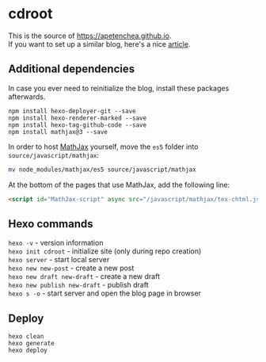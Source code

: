 # cdroot

This is the source of https://apetenchea.github.io.  
If you want to set up a similar blog, here's a nice [article](https://angelkyriako.github.io/2017/01/24/hexo-tutorial/).

## Additional dependencies
In case you ever need to reinitialize the blog, install these packages afterwards.
```
npm install hexo-deployer-git --save
npm install hexo-renderer-marked --save
npm install hexo-tag-github-code --save
npm install mathjax@3 --save
```
In order to host [MathJax](https://github.com/mathjax/MathJax) yourself, move the `es5` folder into `source/javascript/mathjax`:
```bash
mv node_modules/mathjax/es5 source/javascript/mathjax
```
At the bottom of the pages that use MathJax, add the following line:
```html
<script id="MathJax-script" async src="/javascript/mathjax/tex-chtml.js"></script>
```

## Hexo commands
`hexo -v` - version information  
`hexo init cdroot` - initialize site (only during repo creation)  
`hexo server` - start local server  
`hexo new new-post` - create a new post  
`hexo new draft new-draft` - create a new draft  
`hexo new publish new-draft` - publish draft  
`hexo s -o` - start server and open the blog page in browser

## Deploy
```
hexo clean
hexo generate
hexo deploy
```
